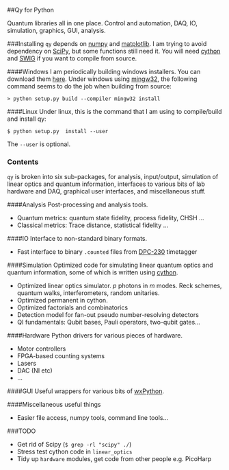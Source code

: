 ##Qy for Python

Quantum libraries all in one place. Control and automation, DAQ, IO, simulation, graphics, GUI, analysis.

###Installing 
`qy` depends on [numpy](http://numpy.org) and [matplotlib](http://matplotlib.org). I am trying to avoid dependency on [SciPy](http://scipy.org), but some functions still need it. You will need [cython](http://cython.org) and [SWIG](http://swig.org) if you want to compile from source.

####Windows
I am periodically building windows installers. You can download them [here](https://github.com/peteshadbolt/qy/tree/master/dist).
Under windows using [mingw32](http://www.mingw.org/), the following command seems to do the job when building from source:

    > python setup.py build --compiler mingw32 install

####Linux
Under linux, this is the command that I am using to compile/build and install qy:

    $ python setup.py  install --user

The `--user` is optional.

### Contents

`qy` is broken into six sub-packages, for analysis, input/output, simulation of linear optics and quantum information, interfaces to various bits of lab hardware and DAQ, graphical user interfaces, and miscellaneous stuff.

####Analysis
Post-processing and analysis tools.
- Quantum metrics: quantum state fidelity, process fidelity, CHSH ...
- Classical metrics: Trace distance, statistical fidelity ...

####IO
Interface to non-standard binary formats.
- Fast interface to binary `.counted` files from [DPC-230](http://www.becker-hickl.com/pdf/dbdpc3.pdf) timetagger

####Simulation
Optimized code for simulating linear quantum optics and quantum information, some of which is written using [cython](http://www.cython.org).
- Optimized linear optics simulator. *p* photons in *m* modes. Reck schemes, quantum walks, interferometers, random unitaries.
- Optimized permanent in cython.
- Optimized factorials and combinatorics
- Detection model for fan-out pseudo number-resolving detectors
- QI fundamentals: Qubit bases, Pauli operators, two-qubit gates...

####Hardware
Python drivers for various pieces of hardware.
- Motor controllers
- FPGA-based counting systems
- Lasers
- DAC (NI etc)
- ...

####GUI
Useful wrappers for various bits of [wxPython](http://wxpython.org).

####Miscellaneous useful things
- Easier file access, numpy tools, command line tools...

###TODO
- Get rid of Scipy (`$ grep -rl "scipy" ./`) 
- Stress test cython code in `linear_optics`
- Tidy up `hardware` modules, get code from other people e.g. PicoHarp
